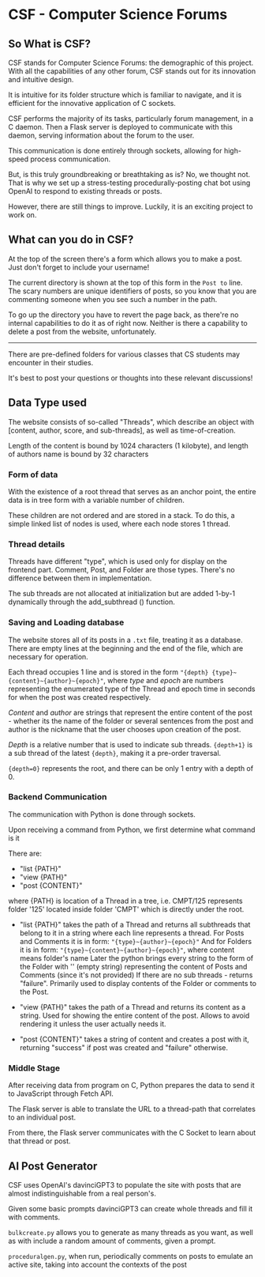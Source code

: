 

# CSF - Computer Science Forums

## So What is CSF?

CSF stands for Computer Science Forums: the demographic of this project. With all the capabilities of any other forum, CSF stands out for its innovation and intuitive design. 

It is intuitive for its folder structure which is familiar to navigate, and it is efficient for the innovative application of C sockets. 

CSF performs the majority of its tasks, particularly forum management, in a C daemon. Then a Flask server is deployed to communicate with this daemon, serving information about the forum to the user. 

This communication is done entirely through sockets, allowing for high-speed process communication.

But, is this truly groundbreaking or breathtaking as is? No, we thought not. That is why we set up a stress-testing procedurally-posting chat bot using OpenAI to respond to existing threads or posts.

However, there are still things to improve. Luckily, it is an exciting project to work on.

## What can you do in CSF?

At the top of the screen there's a form which allows you to make a post. Just don't forget to include your username!

The current directory is shown at the top of this form in the `Post to` line. The scary numbers are unique identifiers of posts, so you know that you are commenting someone when you see such a number in the path.

To go up the directory you have to revert the page back, as there're no internal capabilities to do it as of right now. Neither is there a capability to delete a post from the website, unfortunately.

***
There are pre-defined folders for various classes that CS students may encounter in their studies.

It's best to post your questions or thoughts into these relevant discussions!

## Data Type used

The website consists of so-called "Threads", which describe an object with [content, author, score, and sub-threads], as well as time-of-creation. 

Length of the content is bound by 1024 characters (1 kilobyte), and length of authors name is bound by 32 characters

### Form of data

With the existence of a root thread that serves as an anchor point, the entire data is in tree form with a variable number of children. 

These children are not ordered and are stored in a stack. To do this, a simple linked list of nodes is used, where each node stores 1 thread.

### Thread details

Threads have different "type", which is used only for display on the frontend part. Comment, Post, and Folder are those types. There's no difference between them in implementation.

The sub threads are not allocated at initialization but are added 1-by-1 dynamically through the add_subthread () function.

### Saving and Loading database

The website stores all of its posts in a `.txt` file, treating it as a database. There are empty lines at the beginning and the end of the file, which are necessary for operation.

Each thread occupies 1 line and is stored in the form
 `"{depth} {type}~{content}~{author}~{epoch}"`, 
where *type* and *epoch* are numbers representing the enumerated type of the Thread and epoch time in seconds for when the post was created respectively.

*Content* and *author* are strings that represent the entire content of the post - whether its the name of the folder or several sentences from the post and author is the nickname that the user chooses upon creation of the post.

*Depth* is a relative number that is used to indicate sub threads. `{depth+1}` is a sub thread of the latest `{depth}`, making it a pre-order traversal.

`{depth=0}` represents the root, and there can be only 1 entry with a depth of 0.


### Backend Communication

The communication with Python is done through sockets.

Upon receiving a command from Python, we first determine what command is it

There are: 
 - "list {PATH}"
 - "view {PATH}"
 - "post {CONTENT}"

where {PATH} is location of a Thread in a tree, i.e. CMPT/125 represents folder '125' located inside folder 'CMPT' which is directly under the root.

 - "list {PATH}" takes the path of a Thread and returns all subthreads that belong to it in a string where each line represents a thread.
For Posts and Comments it is in form: `"{type}~{author}~{epoch}"`
And for Folders it is in form: `"{type}~{content}~{author}~{epoch}"`, where content means folder's name
Later the python brings every string to the form of the Folder with '' (empty string) representing the content of Posts and Comments (since it's not provided)
If there are no sub threads - returns "failure".
Primarily used to display contents of the Folder or comments to the Post.

 - "view {PATH}" takes the path of a Thread and returns its content as a string.
Used for showing the entire content of the post. Allows to avoid rendering it unless the user actually needs it.

 - "post {CONTENT}" takes a string of content and creates a post with it, returning "success" if post was created and "failure" otherwise.

### Middle Stage

After receiving data from program on C, Python prepares the data to send it to JavaScript through Fetch API. 

The Flask server is able to translate the URL to a thread-path that correlates to an individual post.

From there, the Flask server communicates with the C Socket to learn about that thread or post.


## AI Post Generator

CSF uses OpenAI's davinciGPT3 to populate the site with posts that are almost indistinguishable from a real person's. 

Given some basic prompts davinciGPT3 can create whole threads and fill it with comments. 

`bulkcreate.py` allows you to generate as many threads as you want, as well as with include a random amount of comments, given a prompt. 

`proceduralgen.py`, when run, periodically comments on posts to emulate an active site, taking into account the contexts of the post

